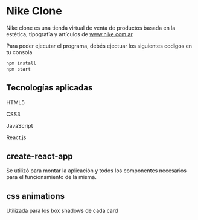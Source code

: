 # Nike Clone

Nike clone es una tienda virtual de venta de productos basada en la estética, tipografía y artículos de www.nike.com.ar

Para poder ejecutar el programa, debés ejectuar los siguientes codigos en tu consola

```bash
npm install
npm start
```


## Tecnologías aplicadas

HTML5

CSS3

JavaScript

React.js

## create-react-app
Se utilizó para montar la aplicación y todos los componentes necesarios para el funcionamiento de la misma.

## css animations

Utilizada para los box shadows de cada card

